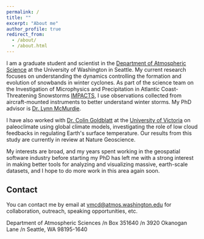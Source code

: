 ```yaml
---
permalink: /
title: ""
excerpt: "About me"
author_profile: true
redirect_from: 
  - /about/
  - /about.html
---
```


I am a graduate student and scientist in the [Department of Atmospheric Science](https://atmos.uw.edu/) at the University of Washington in Seattle. My current research focuses on understanding the dynamics controlling the formation and evolution of snowbands in winter cyclones. As part of the science team on the Investigation of Microphysics and Precipitation in Atlantic Coast-Threatening Snowstorms [IMPACTS](https://espo.nasa.gov/impacts), I use observations collected from aircraft-mounted instruments to better understand winter storms. My PhD advisor is [Dr. Lynn McMurdie](https://faculty.washington.edu/lynnm/wordpress/).

I have also worked with [Dr. Colin Goldblatt](http://www.colingoldblatt.net/) at the [University of Victoria](https://seos.uvic.ca) on paleoclimate using global climate models, investigating the role of low cloud feedbacks in regulating Earth's surface temperature. Our results from this study are currently in review at Nature Geoscience.

My interests are broad, and my years spent working in the geospatial software industry before starting my PhD has left me with a strong interest in making better tools for analyzing and visualizing massive, earth-scale datasets, and I hope to do more work in this area again soon.


## Contact

You can contact me by email at vmcd@atmos.washington.edu for collaboration, outreach, speaking opportunities, etc. 


Department of Atmospheric Sciences /n
Box 351640 /n
3920 Okanogan Lane /n
Seattle, WA 98195-1640

